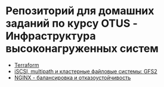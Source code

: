 # Репозиторий для домашних заданий по курсу OTUS - Инфраструктура высоконагруженных систем
- [Terraform](./lab1)
- [iSCSI, multipath и кластерные файловые системы: GFS2](./lab2)
- [NGINX - балансировка и отказоустойчивость](./lab3)
